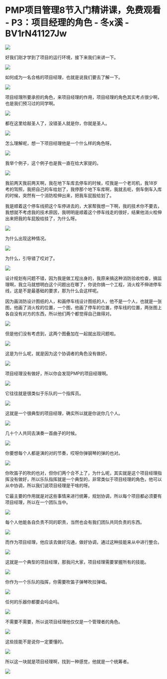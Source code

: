 # PMP项目管理8节入门精讲课，免费观看 - P3：项目经理的角色 - 冬x溪 - BV1rN41127Jw

![](img/8b411fc40932a2a4d8c4d65b2057ad2b_0.png)

好我们刚才学到了项目的运行环境，接下来我们来讲一下。

![](img/8b411fc40932a2a4d8c4d65b2057ad2b_2.png)

如何成为一名合格的项目经理，也就是说我们要去了解一下。

![](img/8b411fc40932a2a4d8c4d65b2057ad2b_4.png)

项目经理所要承担的角色，来项目经理的作用，项目经理的角色其实考点很少啊，也是我们预习过的同学啊。

![](img/8b411fc40932a2a4d8c4d65b2057ad2b_6.png)

都在这里给敲圣人了，没错圣人就是你，你就是圣人。

![](img/8b411fc40932a2a4d8c4d65b2057ad2b_8.png)

怎么理解呢，想一下项目经理他是一个什么样的角色呀。

![](img/8b411fc40932a2a4d8c4d65b2057ad2b_10.png)

我举个例子，这个例子也是我一直在给大家提的。

![](img/8b411fc40932a2a4d8c4d65b2057ad2b_12.png)

我前两天我前两天啊，我在地下车库去停车的时候，哎我是一个老司机，我18岁考的驾照，我把自己的车给划了，我停那个地下车库啊，我就去呃，倒车倒车入库的时候，突然有一个消防栓伸出来，把我车屁股给划了。

我是顺着这个停车线把这个车停进去的，大家帮我想一下啊，我的技术你不要去，我想就不考虑我的技术原因，我明明是顺着这个停车线走的很好，结果他消火栓伸出来把我的车屁股给挂了，为什么呀。



![](img/8b411fc40932a2a4d8c4d65b2057ad2b_14.png)

为什么出现这种情况。

![](img/8b411fc40932a2a4d8c4d65b2057ad2b_16.png)

为什么，引导错了哎对了。

![](img/8b411fc40932a2a4d8c4d65b2057ad2b_18.png)

设计规划有问题不错，因为我是做工程出身的，我原来搞这种消防验收检查，搞监理啊，我立马就想明白这个问题出在哪了，你说你搞一个工程，消火栓不伸进停车线，这是不是最基础的要求，那为什么会这样呢。

因为画消防设计图纸的人，和画停车线设计图纸的人，他不是一个人，也就是一张图，他画了消火栓的位置，一个图，他画了停车的位置，停车线的位置，两张图上各自没有对方的东西，所以他们两个都觉得自己做得对。



![](img/8b411fc40932a2a4d8c4d65b2057ad2b_20.png)

但是他们没有考虑到，这两个图叠加在一起就出现问题啦。

![](img/8b411fc40932a2a4d8c4d65b2057ad2b_22.png)

这是为什么呢，就是因为这个协调者的角色没有做好。

![](img/8b411fc40932a2a4d8c4d65b2057ad2b_24.png)

项目经理没有做好，所以你会发现PMP的项目经理啊。

![](img/8b411fc40932a2a4d8c4d65b2057ad2b_26.png)

它往往就是很类似于乐队的一个指挥员。

![](img/8b411fc40932a2a4d8c4d65b2057ad2b_28.png)

这就是一个很典型的项目经理，确实所以就是你说你几个人。

![](img/8b411fc40932a2a4d8c4d65b2057ad2b_30.png)

几十个人共同去演奏一首曲子的时候。

![](img/8b411fc40932a2a4d8c4d65b2057ad2b_32.png)

你要想每个人都是演的对的节奏，哎呀你弹钢琴的弹的也对。

![](img/8b411fc40932a2a4d8c4d65b2057ad2b_34.png)

你吹笛子的吹的也对，但你们两个合不上了，为什么呢，其实就是这个项目经理指挥没有做好，所以乐队指挥就是一个典型的，非常类似于项目经理的角色，他可以从中协调，所以我们说项目经理是干啥的呀。

它最主要的作用就是对这些事情来进行统筹，规划协调，所以每个项目都必须要有项目经理，所以在一个团队当中。



![](img/8b411fc40932a2a4d8c4d65b2057ad2b_36.png)

每个人他能各自负责不同的职责，当然也会有我们团队共同负责的东西。

![](img/8b411fc40932a2a4d8c4d65b2057ad2b_38.png)

而作为项目经理，他应该去做好沟通，做好协调，通过这种技能来从中进行整合。

![](img/8b411fc40932a2a4d8c4d65b2057ad2b_40.png)

这就是一个典型的项目经理，那我问大家，项目经理需要掌握所有的技能。

![](img/8b411fc40932a2a4d8c4d65b2057ad2b_42.png)

你作为一个乐队的指挥，你需要吹笛子弹琴吹拉弹唱。

![](img/8b411fc40932a2a4d8c4d65b2057ad2b_44.png)

任何的乐器你都要会吗会吗。

![](img/8b411fc40932a2a4d8c4d65b2057ad2b_46.png)

不需要不需要，所以说项目经理他仅仅是一个管理者的角色。

![](img/8b411fc40932a2a4d8c4d65b2057ad2b_48.png)

这些技能不是说你一定要懂的。

![](img/8b411fc40932a2a4d8c4d65b2057ad2b_50.png)

所以这一块就是项目经理啊，找到一种感觉，他就是一个统筹者。

![](img/8b411fc40932a2a4d8c4d65b2057ad2b_52.png)